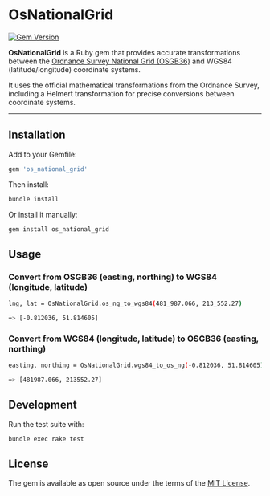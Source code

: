 # OsNationalGrid

[![Gem Version](https://badge.fury.io/rb/os_national_grid.svg)](https://badge.fury.io/rb/os_national_grid)

**OsNationalGrid** is a Ruby gem that provides accurate transformations between the [Ordnance Survey National Grid (OSGB36)](https://www.ordnancesurvey.co.uk/documents/resources/guide-coordinate-systems-great-britain.pdf) and WGS84 (latitude/longitude) coordinate systems.

It uses the official mathematical transformations from the Ordnance Survey, including a Helmert transformation for precise conversions between coordinate systems.

---

## Installation

Add to your Gemfile:

```ruby
gem 'os_national_grid'
```
Then install:

```bash
bundle install
```

Or install it manually:

```bash
gem install os_national_grid
```

## Usage

### Convert from OSGB36 (easting, northing) to WGS84 (longitude, latitude)

```bash
lng, lat = OsNationalGrid.os_ng_to_wgs84(481_987.066, 213_552.27)

=> [-0.812036, 51.814605]
```

### Convert from WGS84 (longitude, latitude) to OSGB36 (easting, northing)
```bash
easting, northing = OsNationalGrid.wgs84_to_os_ng(-0.812036, 51.814605)

=> [481987.066, 213552.27]
```

## Development

Run the test suite with:

```bash
bundle exec rake test
```

## License

The gem is available as open source under the terms of the [MIT License](https://opensource.org/licenses/MIT).
